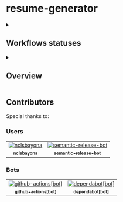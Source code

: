 <h1>resume-generator</h1>

<details name="main">
  <summary>
    <h2>Workflows statuses</h2>
  </summary>
  <img src="https://github.com/nclsbayona/resume-generator/actions/workflows/acknowledge_contributors.yaml/badge.svg" />
  <img src="https://github.com/nclsbayona/resume-generator/actions/workflows/semantic_release.yaml/badge.svg" />
  <img src="https://github.com/nclsbayona/resume-generator/actions/workflows/codeql.yaml/badge.svg" />
  <img src="https://github.com/nclsbayona/resume-generator/actions/workflows/auto_dependabot.yaml/badge.svg" />
  <img src="https://github.com/nclsbayona/resume-generator/actions/workflows/mind_language.yaml/badge.svg" />
  <hr />
</details>
<details name="main">
<summary>
  <h2>Overview</h2>
</summary>
  <ol>
    <li>
      <details name="info">
        <summary>
          <h3>What is this repository?</h3>
        </summary>
        <span>This is a resume generator made using Go.</span>
        <hr />
      </details>
    </li>
    <li>
      <details name="info">
        <summary>
          <h3>Why this project?</h3>
        </summary>
        <p>
          I know there exist a lot of resume generators online made using different strategies, languages, formats,
          colors and so on. However I recently found myself struggling to find a resume generator I could completely
          personalize the way I wanted to, so I decided to build one.
          Also I think Go can be a good tool to use in this case since it has native support for templating (At first I
          was hesitant to use the native libraries because I wanted to use something I had already worked with (Note I'm
          talking about the Mustache templating engine) but I think not having external dependencies is always a good
          idea (I know I use other external dependencies already but still I want to keep the number as minimal as
          possible) ) so I said <i>Why not?</i>
        </p>
        <hr />
      </details>
    </li>
    <li>
      <details name="info">
        <summary>
          <h3>How can I contribute?</h3>
        </summary>
        <p>If you want to contribute to this project, I would really appreciate that. Remember you don't necessarily
          need to code to contribute, you can test the application in a more professional way that what I do, you can
          add documentation for the usage of the application or even only talking about features that could be important
          in the project is a great way to contribute. I really value contributors so I include them in this README
          file.</p>
        <hr />
      </details>
    </li>
    <li>
      <details name="info">
        <summary>
          <h3>How's this thing architected?</h3>
        </summary>
        <p>
          I do like clean architectures, that's the reason I wanted this project to have a clean architecture, and since
          the purpose of this project is building a resume, I decided to implement an architecture that is based a lot
          on Hexagonal architecture (I like to call it Eneagonal and hopefully that gives you an idea about it) but I
          decided to add another port that acts like the commander (Much like in CQRS) because I wanted to have
          different options to use the software but also I wanted to read the values from an external source (Files
          principally) and generate the full resume using those values but have different options to render that resume
          (Take it to a file, show it in screen, etc). I hope this diagram makes It more clear to you:
        </p>
        <br />
        <img src="./images/eneagonal-architecture.svg" />
        <hr />
      </details>
    </li>
  </ol>
</details>

<h2>Contributors</h2>
<bold>Special thanks to:</bold>
<h3>Users</h3>
<!-- readme: contributors,collaborators -start -->
<table>
  <tbody>
    <tr>
      <td align="center">
        <a href="https://github.com/nclsbayona">
          <img src="https://avatars.githubusercontent.com/u/59931437?v=4" width="100;" alt="nclsbayona" />
          <br />
          <sub><b>nclsbayona</b></sub>
        </a>
      </td>
      <td align="center">
        <a href="https://github.com/semantic-release-bot">
          <img src="https://avatars.githubusercontent.com/u/32174276?v=4" width="100;" alt="semantic-release-bot" />
          <br />
          <sub><b>semantic-release-bot</b></sub>
        </a>
      </td>
    </tr>
  <tbody>
</table>
<!-- readme: contributors,collaborators -end -->

<h3>Bots</h3>
<!-- readme: bots -start -->
<table>
  <tbody>
    <tr>
      <td align="center">
        <a href="https://github.com/github-actions[bot]">
          <img src="https://avatars.githubusercontent.com/in/15368?v=4" width="100;" alt="github-actions[bot]" />
          <br />
          <sub><b>github-actions[bot]</b></sub>
        </a>
      </td>
      <td align="center">
        <a href="https://github.com/dependabot[bot]">
          <img src="https://avatars.githubusercontent.com/in/29110?v=4" width="100;" alt="dependabot[bot]" />
          <br />
          <sub><b>dependabot[bot]</b></sub>
        </a>
      </td>
    </tr>
  <tbody>
</table>
<!-- readme: bots -end -->
